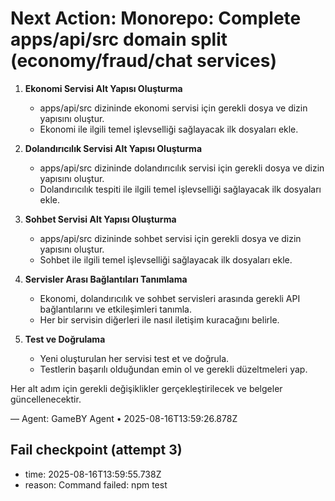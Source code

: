 # Next Action: Monorepo: Complete apps/api/src domain split (economy/fraud/chat services)

1. **Ekonomi Servisi Alt Yapısı Oluşturma**
   - apps/api/src dizininde ekonomi servisi için gerekli dosya ve dizin yapısını oluştur. 
   - Ekonomi ile ilgili temel işlevselliği sağlayacak ilk dosyaları ekle.

2. **Dolandırıcılık Servisi Alt Yapısı Oluşturma**
   - apps/api/src dizininde dolandırıcılık servisi için gerekli dosya ve dizin yapısını oluştur.
   - Dolandırıcılık tespiti ile ilgili temel işlevselliği sağlayacak ilk dosyaları ekle.

3. **Sohbet Servisi Alt Yapısı Oluşturma**
   - apps/api/src dizininde sohbet servisi için gerekli dosya ve dizin yapısını oluştur.
   - Sohbet ile ilgili temel işlevselliği sağlayacak ilk dosyaları ekle.

4. **Servisler Arası Bağlantıları Tanımlama**
   - Ekonomi, dolandırıcılık ve sohbet servisleri arasında gerekli API bağlantılarını ve etkileşimleri tanımla. 
   - Her bir servisin diğerleri ile nasıl iletişim kuracağını belirle.

5. **Test ve Doğrulama**
   - Yeni oluşturulan her servisi test et ve doğrula.
   - Testlerin başarılı olduğundan emin ol ve gerekli düzeltmeleri yap. 

Her alt adım için gerekli değişiklikler gerçekleştirilecek ve belgeler güncellenecektir.

— Agent: GameBY Agent • 2025-08-16T13:59:26.878Z


## Fail checkpoint (attempt 3)
- time: 2025-08-16T13:59:55.738Z
- reason: Command failed: npm test
